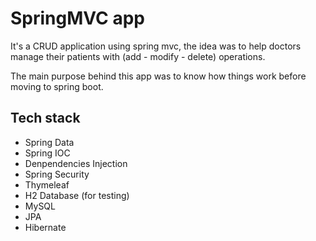 # SpringMVC app

It's a CRUD application using spring mvc, the idea was to help doctors manage their patients with (add - modify - delete) operations.

The main purpose behind this app was to know how things work before moving to spring boot.

## Tech stack
- Spring Data
- Spring IOC
- Denpendencies Injection
- Spring Security
- Thymeleaf
- H2 Database (for testing)
- MySQL
- JPA
- Hibernate
 
